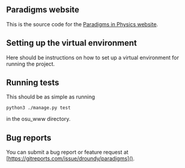 Paradigms website
-----------------

This is the source code for the [Paradigms in Physics
website](https://paradigms.oregonstate.edu).

## Setting up the virtual environment

Here should be instructions on how to set up a virtual environment for
running the project.

## Running tests

This should be as simple as running
```
python3 ./manage.py test
```
in the osu_www directory.

## Bug reports

You can submit a bug report or feature request at [https://gitreports.com/issue/droundy/paradigms]().
